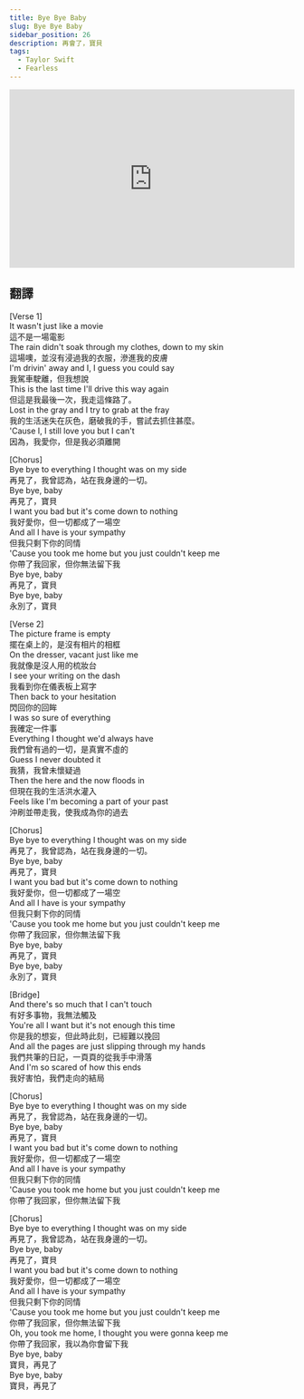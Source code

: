 ```yaml
---
title: Bye Bye Baby
slug: Bye Bye Baby
sidebar_position: 26
description: 再會了，寶貝
tags:
  - Taylor Swift
  - Fearless
---
```


<iframe width="100%" height="315" src="https://www.youtube.com/embed/WC2C0zutCt4" title="YouTube video player" frameborder="0" allow="accelerometer; autoplay; clipboard-write; encrypted-media; gyroscope; picture-in-picture; web-share" allowfullscreen></iframe>  


## 翻譯
[Verse 1]  
It wasn't just like a movie  
這不是一場電影  
The rain didn't soak through my clothes, down to my skin  
這場噢，並沒有浸過我的衣服，滲進我的皮膚  
I'm drivin' away and I, I guess you could say  
我駕車駛離，但我想說  
This is the last time I'll drive this way again  
但這是我最後一次，我走這條路了。  
Lost in the gray and I try to grab at the fray  
我的生活迷失在灰色，磨破我的手，嘗試去抓住甚麼。  
'Cause I, I still love you but I can't  
因為，我愛你，但是我必須離開  
  
[Chorus]  
Bye bye to everything I thought was on my side  
再見了，我曾認為，站在我身邊的一切。  
Bye bye, baby  
再見了，寶貝  
I want you bad but it's come down to nothing  
我好愛你，但一切都成了一場空  
And all I have is your sympathy  
但我只剩下你的同情  
'Cause you took me home but you just couldn't keep me  
你帶了我回家，但你無法留下我  
Bye bye, baby  
再見了，寶貝  
Bye bye, baby  
永別了，寶貝  
  
[Verse 2]  
The picture frame is empty  
擺在桌上的，是沒有相片的相框  
On the dresser, vacant just like me  
我就像是沒人用的梳妝台  
I see your writing on the dash  
我看到你在儀表板上寫字  
Then back to your hesitation  
閃回你的回眸  
I was so sure of everything  
我確定一件事  
Everything I thought we'd always have  
我們曾有過的一切，是真實不虛的  
Guess I never doubted it  
我猜，我曾未懷疑過  
Then the here and the now floods in  
但現在我的生活洪水灌入  
Feels like I'm becoming a part of your past  
沖刷並帶走我，使我成為你的過去  
  
[Chorus]  
Bye bye to everything I thought was on my side  
再見了，我曾認為，站在我身邊的一切。  
Bye bye, baby  
再見了，寶貝  
I want you bad but it's come down to nothing  
我好愛你，但一切都成了一場空  
And all I have is your sympathy  
但我只剩下你的同情  
'Cause you took me home but you just couldn't keep me  
你帶了我回家，但你無法留下我  
Bye bye, baby  
再見了，寶貝  
Bye bye, baby  
永別了，寶貝   
  
[Bridge]  
And there's so much that I can't touch  
有好多事物，我無法觸及  
You're all I want but it's not enough this time  
你是我的想妄，但此時此刻，已經難以挽回  
And all the pages are just slipping through my hands  
我們共筆的日記，一頁頁的從我手中滑落  
And I'm so scared of how this ends  
我好害怕，我們走向的結局  
  
[Chorus]  
Bye bye to everything I thought was on my side  
再見了，我曾認為，站在我身邊的一切。  
Bye bye, baby  
再見了，寶貝  
I want you bad but it's come down to nothing  
我好愛你，但一切都成了一場空  
And all I have is your sympathy  
但我只剩下你的同情  
'Cause you took me home but you just couldn't keep me  
你帶了我回家，但你無法留下我  
  
[Chorus]  
Bye bye to everything I thought was on my side  
再見了，我曾認為，站在我身邊的一切。  
Bye bye, baby  
再見了，寶貝  
I want you bad but it's come down to nothing  
我好愛你，但一切都成了一場空  
And all I have is your sympathy  
但我只剩下你的同情  
'Cause you took me home but you just couldn't keep me  
你帶了我回家，但你無法留下我  
Oh, you took me home, I thought you were gonna keep me  
你帶了我回家，我以為你會留下我  
Bye bye, baby  
寶貝，再見了  
Bye bye, baby    
寶貝，再見了  


